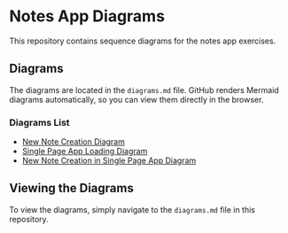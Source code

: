 # Notes App Diagrams

This repository contains sequence diagrams for the notes app exercises.

## Diagrams

The diagrams are located in the `diagrams.md` file. GitHub renders Mermaid diagrams automatically, so you can view them directly in the browser.

### Diagrams List

- [New Note Creation Diagram](#new-note-creation-diagram)
- [Single Page App Loading Diagram](#single-page-app-loading-diagram)
- [New Note Creation in Single Page App Diagram](#new-note-creation-in-single-page-app-diagram)

## Viewing the Diagrams

To view the diagrams, simply navigate to the `diagrams.md` file in this repository.
